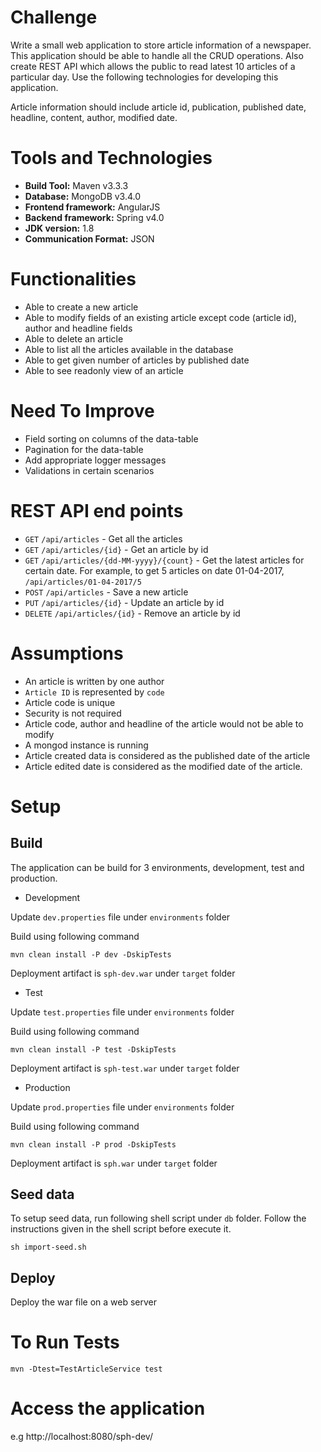 # Challenge
Write a small web application to store article information of a newspaper. This application should be able to handle all the CRUD operations. Also create REST API which allows the public to read latest 10 articles of a particular day. Use the following technologies for developing this application.

Article information should include article id, publication, published date, headline, content, author, modified date.

# Tools and Technologies
* **Build Tool:** Maven v3.3.3
* **Database:** MongoDB v3.4.0
* **Frontend framework:** AngularJS
* **Backend framework:** Spring v4.0
* **JDK version:** 1.8 
* **Communication Format:** JSON

# Functionalities
* Able to create a new article
* Able to modify fields of an existing article except code (article id), author and headline fields
* Able to delete an article
* Able to list all the articles available in the database
* Able to get given number of articles by published date 
* Able to see readonly view of an article 

# Need To Improve
* Field sorting on columns of the data-table
* Pagination for the data-table 
* Add appropriate logger messages
* Validations in certain scenarios

# REST API end points
* `GET` `/api/articles` - Get all the articles
* `GET` `/api/articles/{id}` - Get an article by id
* `GET` `/api/articles/{dd-MM-yyyy}/{count}` - Get the latest articles for certain date. For example, to get 5 articles on date 01-04-2017, `/api/articles/01-04-2017/5`
* `POST` `/api/articles` - Save a new article
* `PUT` `/api/articles/{id}` - Update an article by id
* `DELETE` `/api/articles/{id}` - Remove an article by id

# Assumptions
- An article is written by one author
- `Article ID` is represented by `code`
- Article code is unique
- Security is not required 
- Article code, author and headline of the article would not be able to modify
- A mongod instance is running 
- Article created data is considered as the published date of the article
- Article edited date is considered as the modified date of the article.
 
# Setup

## Build
The application can be build for 3 environments, development, test and production.
* Development

Update `dev.properties` file under `environments` folder

Build using following command 
```
mvn clean install -P dev -DskipTests 
```
Deployment artifact is `sph-dev.war` under `target` folder
 
* Test

Update `test.properties` file under `environments` folder

Build using following command 
```
mvn clean install -P test -DskipTests 
```
Deployment artifact is `sph-test.war` under `target` folder

* Production

Update `prod.properties` file under `environments` folder

Build using following command 
```
mvn clean install -P prod -DskipTests 
```
Deployment artifact is `sph.war` under `target` folder


## Seed data 
To setup seed data, run following shell script under `db` folder. Follow the instructions given in the shell script before execute it.
```
sh import-seed.sh
``` 

## Deploy
Deploy the war file on a web server

# To Run Tests
```
mvn -Dtest=TestArticleService test
``` 

# Access the application
e.g http://localhost:8080/sph-dev/